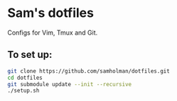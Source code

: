 # Sam's dotfiles

Configs for Vim, Tmux and Git.

## To set up:

```bash
git clone https://github.com/samholman/dotfiles.git
cd dotfiles
git submodule update --init --recursive
./setup.sh
```

